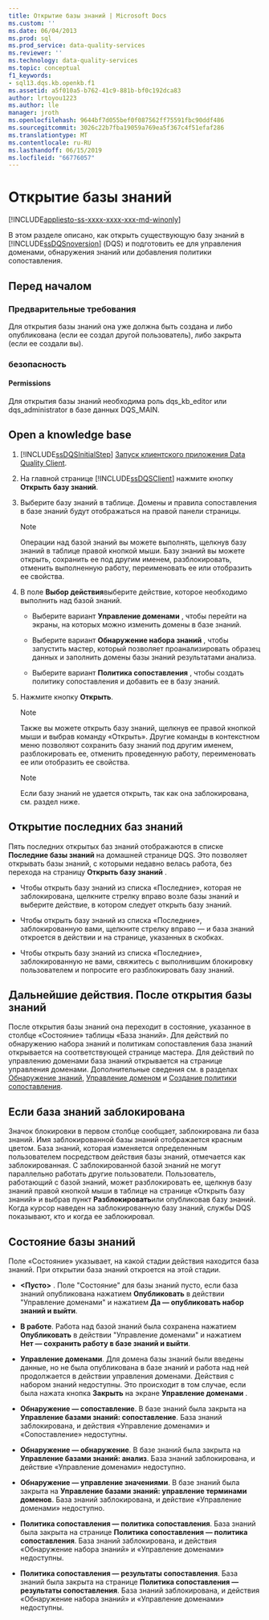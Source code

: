 ```yaml
---
title: Открытие базы знаний | Microsoft Docs
ms.custom: ''
ms.date: 06/04/2013
ms.prod: sql
ms.prod_service: data-quality-services
ms.reviewer: ''
ms.technology: data-quality-services
ms.topic: conceptual
f1_keywords:
- sql13.dqs.kb.openkb.f1
ms.assetid: a5f010a5-b762-41c9-881b-bf0c192dca83
author: lrtoyou1223
ms.author: lle
manager: jroth
ms.openlocfilehash: 9644bf7d055bef0f087562ff75591fbc90ddf486
ms.sourcegitcommit: 3026c22b7fba19059a769ea5f367c4f51efaf286
ms.translationtype: MT
ms.contentlocale: ru-RU
ms.lasthandoff: 06/15/2019
ms.locfileid: "66776057"
---
```

# <a name="open-a-knowledge-base"></a>Открытие базы знаний

[!INCLUDE[appliesto-ss-xxxx-xxxx-xxx-md-winonly](../includes/appliesto-ss-xxxx-xxxx-xxx-md-winonly.md)]

  В этом разделе описано, как открыть существующую базу знаний в [!INCLUDE[ssDQSnoversion](../includes/ssdqsnoversion-md.md)] (DQS) и подготовить ее для управления доменами, обнаружения знаний или добавления политики сопоставления.  
  
##  <a name="BeforeYouBegin"></a> Перед началом  
  
###  <a name="Prerequisites"></a> Предварительные требования  
 Для открытия базы знаний она уже должна быть создана и либо опубликована (если ее создал другой пользователь), либо закрыта (если ее создали вы).  
  
###  <a name="Security"></a> безопасность  
  
####  <a name="Permissions"></a> Permissions  
 Для открытия базы знаний необходима роль dqs_kb_editor или dqs_administrator в базе данных DQS_MAIN.  
  
##  <a name="Open"></a> Open a knowledge base  
  
1.  [!INCLUDE[ssDQSInitialStep](../includes/ssdqsinitialstep-md.md)] [Запуск клиентского приложения Data Quality Client](../data-quality-services/run-the-data-quality-client-application.md).  
  
2.  На главной странице [!INCLUDE[ssDQSClient](../includes/ssdqsclient-md.md)] нажмите кнопку **Открыть базу знаний**.  
  
3.  Выберите базу знаний в таблице. Домены и правила сопоставления в базе знаний будут отображаться на правой панели страницы.  
  
    > [!NOTE]  
    >  Операции над базой знаний вы можете выполнять, щелкнув базу знаний в таблице правой кнопкой мыши. Базу знаний вы можете открыть, сохранить ее под другим именем, разблокировать, отменить выполненную работу, переименовать ее или отобразить ее свойства.  
  
4.  В поле **Выбор действия**выберите действие, которое необходимо выполнить над базой знаний.  
  
    -   Выберите вариант **Управление доменами** , чтобы перейти на экраны, на которых можно изменить домены в базе знаний.  
  
    -   Выберите вариант **Обнаружение набора знаний** , чтобы запустить мастер, который позволяет проанализировать образец данных и заполнить домены базы знаний результатами анализа.  
  
    -   Выберите вариант **Политика сопоставления** , чтобы создать политику сопоставления и добавить ее в базу знаний.  
  
5.  Нажмите кнопку **Открыть**.  
  
    > [!NOTE]  
    >  Также вы можете открыть базу знаний, щелкнув ее правой кнопкой мыши и выбрав команду «Открыть». Другие команды в контекстном меню позволяют сохранить базу знаний под другим именем, разблокировать ее, отменить проведенную работу, переименовать ее или отобразить ее свойства.  
  
    > [!NOTE]  
    >  Если базу знаний не удается открыть, так как она заблокирована, см. раздел ниже.  
  
## <a name="open-a-recent-knowledge-base"></a>Открытие последних баз знаний  
 Пять последних открытых баз знаний отображаются в списке **Последние базы знаний** на домашней странице DQS. Это позволяет открывать базы знаний, с которыми недавно велась работа, без перехода на страницу **Открыть базу знаний** .  
  
-   Чтобы открыть базу знаний из списка «Последние», которая не заблокирована, щелкните стрелку вправо возле базы знаний и выберите действие, в котором следует открыть базу знаний.  
  
-   Чтобы открыть базу знаний из списка «Последние», заблокированную вами, щелкните стрелку вправо — и база знаний откроется в действии и на странице, указанных в скобках.  
  
-   Чтобы открыть базу знаний из списка «Последние», заблокированную не вами, свяжитесь с выполнившим блокировку пользователем и попросите его разблокировать базу знаний.  
  
##  <a name="FollowUp"></a> Дальнейшие действия. После открытия базы знаний  
 После открытия базы знаний она переходит в состояние, указанное в столбце «Состояние» таблицы «База знаний». Для действий по обнаружению набора знаний и политикам сопоставления база знаний открывается на соответствующей странице мастера. Для действий по управлению доменами база знаний открывается на странице управления доменами. Дополнительные сведения см. в разделах [Обнаружение знаний](../data-quality-services/perform-knowledge-discovery.md), [Управление доменом](../data-quality-services/managing-a-domain.md) и [Создание политики сопоставления](../data-quality-services/create-a-matching-policy.md).  
  
##  <a name="Locked"></a> Если база знаний заблокирована  
 Значок блокировки в первом столбце сообщает, заблокирована ли база знаний. Имя заблокированной базы знаний отображается красным цветом. База знаний, которая изменяется определенным пользователем посредством действия базы знаний, отмечается как заблокированная. С заблокированной базой знаний не могут параллельно работать другие пользователи. Пользователь, работающий с базой знаний, может разблокировать ее, щелкнув базу знаний правой кнопкой мыши в таблице на странице «Открыть базу знаний» и выбрав пункт **Разблокировать**или опубликовав базу знаний. Когда курсор наведен на заблокированную базу знаний, службы DQS показывают, кто и когда ее заблокировал.  
  
##  <a name="State"></a> Состояние базы знаний  
 Поле «Состояние» указывает, на какой стадии действия находится база знаний. При открытии база знаний откроется на этой стадии.  
  
-   **\<Пусто>** . Поле "Состояние" для базы знаний пусто, если база знаний опубликована нажатием **Опубликовать** в действии "Управление доменами" и нажатием **Да — опубликовать набор знаний и выйти**.  
  
-   **В работе**. Работа над базой знаний была сохранена нажатием **Опубликовать** в действии "Управление доменами" и нажатием **Нет — сохранить работу в базе знаний и выйти**.  
  
-   **Управление доменами**. Для домена базы знаний были введены данные, но не была опубликована в базе знаний и работа над ней продолжается в действии управления доменами. Действия с набором знаний недоступны. Это происходит в том случае, если была нажата кнопка **Закрыть** на экране **Управление доменами** .  
  
-   **Обнаружение — сопоставление**. В базе знаний была закрыта на **Управление базами знаний: сопоставление**. База знаний заблокирована, и действия «Управление доменами» и «Сопоставление» недоступны.  
  
-   **Обнаружение — обнаружение**. В базе знаний была закрыта на **Управление базами знаний: анализ**. База знаний заблокирована, и действие «Управление доменами» недоступно.  
  
-   **Обнаружение — управление значениями**. В базе знаний была закрыта на **Управление базами знаний: управление терминами доменов**. База знаний заблокирована, и действие «Управление доменами» недоступно.  
  
-   **Политика сопоставления — политика сопоставления**. База знаний была закрыта на странице **Политика сопоставления — политика сопоставления**. База знаний заблокирована, и действия «Обнаружение набора знаний» и «Управление доменами» недоступны.  
  
-   **Политика сопоставления — результаты сопоставления**. База знаний была закрыта на странице **Политика сопоставления — результаты сопоставления**. База знаний заблокирована, и действия «Обнаружение набора знаний» и «Управление доменами» недоступны.  
  
  
